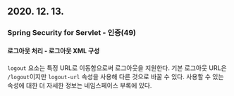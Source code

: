 ## 2020. 12. 13.

### Spring Security for Servlet - 인증(49)

####  로그아웃 처리 - 로그아웃 XML 구성

`logout` 요소는 특정 URL로 이동함으로써 로그아웃을 지원한다. 기본 로그아웃 URL은 `/logout`이지만 `logout-url` 속성을 사용해 다른 것으로 바꿀 수 있다. 사용할 수 있는 속성에 대한 더 자세한 정보는 네임스페이스 부록에 있다.